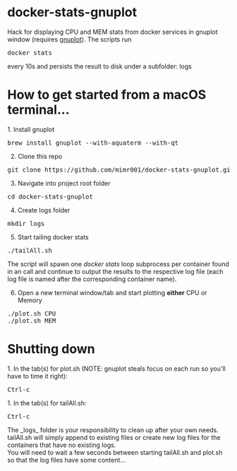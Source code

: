 # docker-stats-gnuplot
Hack for displaying CPU and MEM stats from docker services in gnuplot window (requires [gnuplot](http://www.gnuplot.info)).
The scripts run
<pre>
docker stats
</pre>
every 10s and persists the result to disk under a subfolder: logs

<h1>How to get started from a macOS terminal...</h1>
1. Install gnuplot
<pre>
brew install gnuplot --with-aquaterm --with-qt
</pre>

2. Clone this repo
<pre>
git clone https://github.com/mimr001/docker-stats-gnuplot.git
</pre>

3. Navigate into project root folder
<pre>
cd docker-stats-gnuplot
</pre>

4. Create logs folder
<pre>
mkdir logs
</pre>

5. Start tailing docker stats
<pre>
./tailAll.sh
</pre>
The script will spawn one _docker stats_ loop subprocess per container found in an call and continue to output the results to the respective log file (each log file is named after the corresponding container name).

6. Open a new terminal window/tab and start plotting __either__ CPU or Memory
<pre>
./plot.sh CPU
./plot.sh MEM
</pre>

<h1>Shutting down</h1>
1. In the tab(s) for plot.sh (NOTE: gnuplot steals focus on each run so you'll have to time it right):
<pre>
Ctrl-c
</pre>
1. In the tab(s) for tailAll.sh:
<pre>
Ctrl-c
</pre>
The _logs_ folder is your responsibility to clean up after your own needs. tailAll.sh will simply append to existing files or create new log files for the containers that have no existing logs.<br>
You will need to wait a few seconds between starting tailAll.sh and plot.sh so that the log files have some content...
